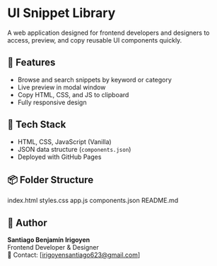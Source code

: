 # UI Snippet Library

A web application designed for frontend developers and designers to access, preview, and copy reusable UI components quickly.

## 🎯 Features
- Browse and search snippets by keyword or category
- Live preview in modal window
- Copy HTML, CSS, and JS to clipboard
- Fully responsive design

## 🧱 Tech Stack
- HTML, CSS, JavaScript (Vanilla)
- JSON data structure (`components.json`)
- Deployed with GitHub Pages

## 📦 Folder Structure

index.html
styles.css
app.js
components.json
README.md


## 🧠 Author
**Santiago Benjamín Irigoyen**  
Frontend Developer & Designer  
📧 Contact: [irigoyensantiago623@gmail.com]
